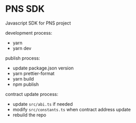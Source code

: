 # PNS SDK

Javascript SDK for PNS project

development process:

 * yarn
 * yarn dev

publish process:

 * update package.json version
 * yarn prettier-format
 * yarn build
 * npm publish

contract update process:

 * update `src/abi.ts` if needed
 * modify `src/constants.ts` when contract address update
 * rebuild the repo

